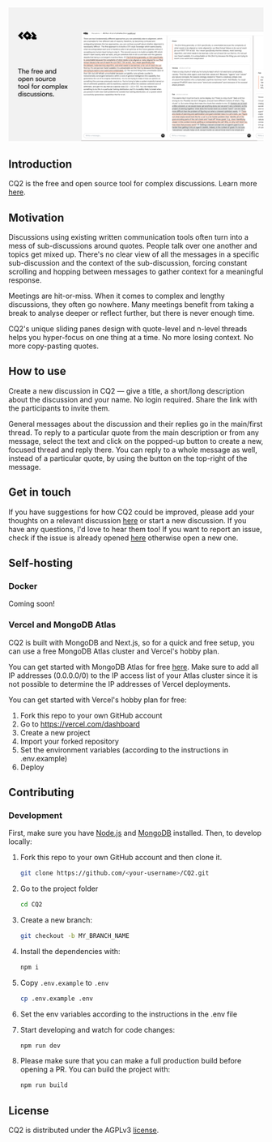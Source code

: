 <img src="./public/meta.png" alt="CQ2 banner"/>

<br/>

## Introduction

CQ2 is the free and open source tool for complex discussions. Learn more [here](https://cq2.co).

## Motivation

Discussions using existing written communication tools often turn into a mess of sub-discussions around quotes. People talk over one another and topics get mixed up. There's no clear view of all the messages in a specific sub-discussion and the context of the sub-discussion, forcing constant scrolling and hopping between messages to gather context for a meaningful response.

Meetings are hit-or-miss. When it comes to complex and lengthy discussions, they often go nowhere. Many meetings benefit from taking a break to analyse deeper or reflect further, but there is never enough time.

CQ2's unique sliding panes design with quote-level and n-level threads helps you hyper-focus on one thing at a time. No more losing context. No more copy-pasting quotes.

## How to use

Create a new discussion in CQ2 — give a title, a short/long description about the discussion and your name. No login required. Share the link with the participants to invite them.

General messages about the discussion and their replies go in the main/first thread. To reply to a particular quote from the main description or from any message, select the text and click on the popped-up button to create a new, focused thread and reply there. You can reply to a whole message as well, instead of a particular quote, by using the button on the top-right of the message.

## Get in touch

If you have suggestions for how CQ2 could be improved, please add your thoughts on a relevant discussion [here](https://github.com/cq2-co/cq2/discussions/) or start a new discussion. If you have any questions, I'd love to hear them too! If you want to report an issue, check if the issue is already opened [here](https://github.com/cq2-co/cq2/issues) otherwise open a new one.

## Self-hosting

### Docker

Coming soon!

### Vercel and MongoDB Atlas

CQ2 is built with MongoDB and Next.js, so for a quick and free setup, you can use a free MongoDB Atlas cluster and Vercel's hobby plan.

You can get started with MongoDB Atlas for free [here](https://www.mongodb.com/basics/mongodb-atlas-tutorial). Make sure to add all IP addresses (0.0.0.0/0) to the IP access list of your Atlas cluster since it is not possible to determine the IP addresses of Vercel deployments.

You can get started with Vercel's hobby plan for free:

1. Fork this repo to your own GitHub account
2. Go to https://vercel.com/dashboard
3. Create a new project
4. Import your forked repository
5. Set the environment variables (according to the instructions in .env.example)
6. Deploy

## Contributing

### Development

First, make sure you have [Node.js](https://nodejs.org/en/) and [MongoDB](https://www.mongodb.com/docs/manual/installation/#mongodb-installation-tutorials) installed. Then, to develop locally:

1. Fork this repo to your own GitHub account and then clone it.

   ```sh
   git clone https://github.com/<your-username>/CQ2.git
   ```

2. Go to the project folder

   ```sh
   cd CQ2
   ```

3. Create a new branch:

   ```sh
   git checkout -b MY_BRANCH_NAME
   ```

4. Install the dependencies with:

   ```sh
   npm i
   ```

5. Copy `.env.example` to `.env`

   ```sh
   cp .env.example .env
   ```

6. Set the env variables according to the instructions in the .env file

7. Start developing and watch for code changes:

   ```sh
   npm run dev
   ```

8. Please make sure that you can make a full production build before opening a PR. You can build the project with:

   ```sh
   npm run build
   ```

## License

CQ2 is distributed under the AGPLv3 [license](https://github.com/cq2-co/cq2/blob/main/LICENSE).
